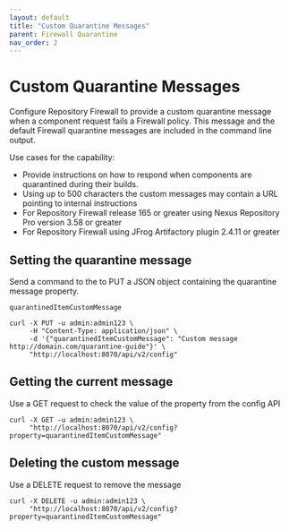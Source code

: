 ```yaml
---
layout: default
title: "Custom Quarantine Messages"
parent: Firewall Quarantine
nav_order: 2
---
```


# Custom Quarantine Messages

Configure Repository Firewall to provide a custom quarantine message when a component request fails a Firewall policy. This message and the default Firewall quarantine messages are included in the command line output.

Use cases for the capability:

- Provide instructions on how to respond when components are quarantined during their builds.
- Using up to 500 characters the custom messages may contain a URL pointing to internal instructions
- For Repository Firewall release 165 or greater using Nexus Repository Pro version 3.58 or greater
- For Repository Firewall using JFrog Artifactory plugin 2.4.11 or greater

## Setting the quarantine message

Send a command to the to PUT a JSON object containing the quarantine message property.

```
quarantinedItemCustomMessage 
```

```
curl -X PUT -u admin:admin123 \
     -H "Content-Type: application/json" \
     -d '{"quarantinedItemCustomMessage": "Custom message http://domain.com/quarantine-guide"}' \
     "http://localhost:8070/api/v2/config"
```

## Getting the current message

Use a GET request to check the value of the property from the config API

```
curl -X GET -u admin:admin123 \
     "http://localhost:8070/api/v2/config?property=quarantinedItemCustomMessage"
```

## Deleting the custom message

Use a DELETE request to remove the message

```
curl -X DELETE -u admin:admin123 \
     "http://localhost:8070/api/v2/config?property=quarantinedItemCustomMessage"
```
